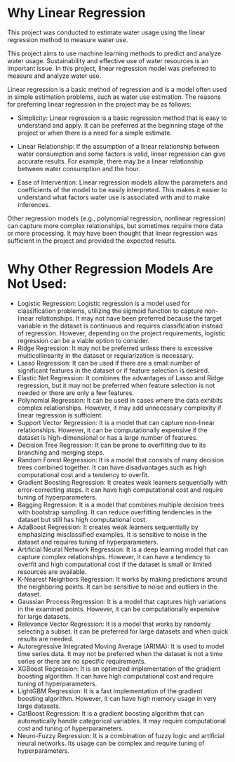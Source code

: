 # Why Linear Regression

This project was conducted to estimate water usage using the linear regression method to measure water use.

This project aims to use machine learning methods to predict and analyze water usage. Sustainability and effective use of water resources is an important issue. In this project, linear regression model was preferred to measure and analyze water use.

Linear regression is a basic method of regression and is a model often used in simple estimation problems, such as water use estimation. The reasons for preferring linear regression in the project may be as follows:

- Simplicity: Linear regression is a basic regression method that is easy to understand and apply. It can be preferred at the beginning stage of the project or when there is a need for a simple estimate.

- Linear Relationship: If the assumption of a linear relationship between water consumption and some factors is valid, linear regression can give accurate results. For example, there may be a linear relationship between water consumption and the hour.

- Ease of Intervention: Linear regression models allow the parameters and coefficients of the model to be easily interpreted. This makes it easier to understand what factors water use is associated with and to make inferences.

Other regression models (e.g., polynomial regression, nonlinear regression) can capture more complex relationships, but sometimes require more data or more processing. It may have been thought that linear regression was sufficient in the project and provided the expected results.

# Why Other Regression Models Are Not Used:

- Logistic Regression: Logistic regression is a model used for classification problems, utilizing the sigmoid function to capture non-linear relationships. It may not have been preferred because the target variable in the dataset is continuous and requires classification instead of regression. However, depending on the project requirements, logistic regression can be a viable option to consider.
- Ridge Regression: It may not be preferred unless there is excessive multicollinearity in the dataset or regularization is necessary.
- Lasso Regression: It can be used if there are a small number of significant features in the dataset or if feature selection is desired.
- Elastic Net Regression: It combines the advantages of Lasso and Ridge regression, but it may not be preferred when feature selection is not needed or there are only a few features.
- Polynomial Regression: It can be used in cases where the data exhibits complex relationships. However, it may add unnecessary complexity if linear regression is sufficient.
- Support Vector Regression: It is a model that can capture non-linear relationships. However, it can be computationally expensive if the dataset is high-dimensional or has a large number of features.
- Decision Tree Regression: It can be prone to overfitting due to its branching and merging steps.
- Random Forest Regression: It is a model that consists of many decision trees combined together. It can have disadvantages such as high computational cost and a tendency to overfit.
- Gradient Boosting Regression: It creates weak learners sequentially with error-correcting steps. It can have high computational cost and require tuning of hyperparameters.
- Bagging Regression: It is a model that combines multiple decision trees with bootstrap sampling. It can reduce overfitting tendencies in the dataset but still has high computational cost.
- AdaBoost Regression: It creates weak learners sequentially by emphasizing misclassified examples. It is sensitive to noise in the dataset and requires tuning of hyperparameters.
- Artificial Neural Network Regression: It is a deep learning model that can capture complex relationships. However, it can have a tendency to overfit and high computational cost if the dataset is small or limited resources are available.
- K-Nearest Neighbors Regression: It works by making predictions around the neighboring points. It can be sensitive to noise and outliers in the dataset.
- Gaussian Process Regression: It is a model that captures high variations in the examined points. However, it can be computationally expensive for large datasets.
- Relevance Vector Regression: It is a model that works by randomly selecting a subset. It can be preferred for large datasets and when quick results are needed.
- Autoregressive Integrated Moving Average (ARIMA): It is used to model time series data. It may not be preferred when the dataset is not a time series or there are no specific requirements.
- XGBoost Regression: It is an optimized implementation of the gradient boosting algorithm. It can have high computational cost and require tuning of hyperparameters.
- LightGBM Regression: It is a fast implementation of the gradient boosting algorithm. However, it can have high memory usage in very large datasets.
- CatBoost Regression: It is a gradient boosting algorithm that can automatically handle categorical variables. It may require computational cost and tuning of hyperparameters.
- Neuro-Fuzzy Regression: It is a combination of fuzzy logic and artificial neural networks. Its usage can be complex and require tuning of hyperparameters.
